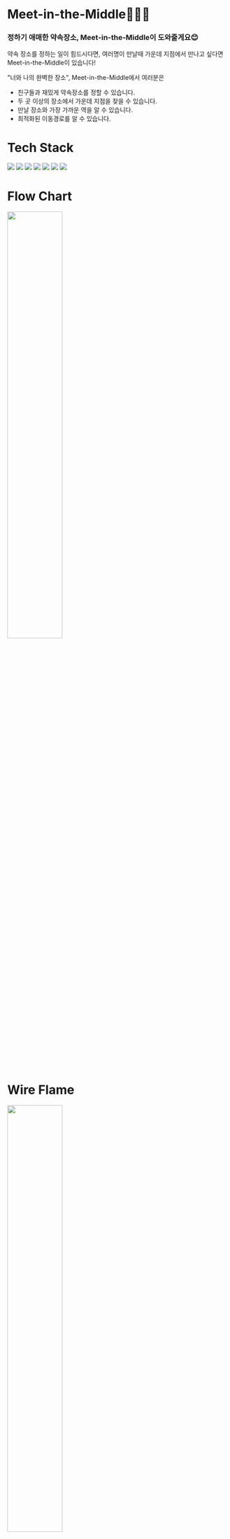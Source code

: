 # Meet-in-the-Middle🚶🏻‍♂️
### 정하기 애매한 약속장소, Meet-in-the-Middle이 도와줄게요😊
약속 장소를 정하는 일이 힘드시다면, 여러명이 만날때 가운데 지점에서 만나고 싶다면
Meet-in-the-Middle이 있습니다!

"너와 나의 완벽한 장소", Meet-in-the-Middle에서 여러분은
- 친구들과 재밌게 약속장소를 정할 수 있습니다.
- 두 곳 이상의 장소에서 가운데 지점을 찾을 수 있습니다.
- 만날 장소와 가장 가까운 역을 알 수 있습니다.
- 최적화된 이동경로를 알 수 있습니다.

# Tech Stack
<img src="https://img.shields.io/badge/React-61DAFB?style=flat-square&logo=React&logoColor=blue"/></a>
<img src="https://img.shields.io/badge/JavaScript-F7DF1E?style=flat-square&logo=JavaScript&logoColor=yellow"/></a>
<img src="https://img.shields.io/badge/Node.js-339933?style=flat-square&logo=Node.js&logoColor=green"/></a>
<img src="https://img.shields.io/badge/Express-000000?style=flat-square&logo=Express&logoColor=black"/></a>
<img src="https://img.shields.io/badge/MySQL-4479A1?style=flat-square&logo=MySQL&logoColor=9cf"/></a>
<img src="https://img.shields.io/badge/JSON Web Tokens-000000?style=flat-square&logo=JSON Web Tokens&logoColor=black"/></a>
<img src="https://img.shields.io/badge/Sequelize-52B0E7?style=flat-square&logo=Sequelize&logoColor=blue"/></a>

# Flow Chart
<img src="https://images.velog.io/images/96hxx_/post/2ed038b6-a72b-4023-8cff-b974f782e798/2021-11-10_3.54.04.png" width="50%" height="50%"/>

# Wire Flame

<img src="https://images.velog.io/images/96hxx_/post/db1d1cf9-49e3-46f3-93d7-38b6bdab9a0d/Screen%20Shot%202021-11-10%20at%204.01.05%20PM.png" width="50%" height="50%"/>

<img src="https://images.velog.io/images/96hxx_/post/17f94a26-b1da-4e38-a059-502cac5feb13/Screen%20Shot%202021-11-10%20at%204.01.22%20PM.png" width="50%" height="50%"/>

<img src="https://images.velog.io/images/96hxx_/post/f3750a6d-0a40-4c0a-a43c-106035c12c32/Screen%20Shot%202021-11-10%20at%204.01.48%20PM.png" width="50%" height="50%"/>

<img src="https://images.velog.io/images/96hxx_/post/6ea61125-73a8-4206-801b-958b892c0b81/Screen%20Shot%202021-11-10%20at%204.02.51%20PM.png" width="50%" height="50%"/>

<img src="https://images.velog.io/images/96hxx_/post/cd3aa595-0552-46ff-bd98-ad641971a552/Screen%20Shot%202021-11-10%20at%204.03.16%20PM.png" width="50%" heigth="50%"/>

<img src="https://images.velog.io/images/96hxx_/post/054aed29-c782-4034-a937-5b161ea613a9/Screen%20Shot%202021-11-10%20at%204.03.41%20PM.png" width="50%" height="50%"/>

<img src="https://images.velog.io/images/96hxx_/post/23d37908-7c9c-4e0b-8b5c-31c65c7b74cd/Screen%20Shot%202021-11-10%20at%204.03.57%20PM.png" width="50%" heigth="50%" />

<img src="https://images.velog.io/images/96hxx_/post/b53f004c-59e1-4202-b70f-3c82d8d3b606/Screen%20Shot%202021-11-10%20at%204.03.30%20PM.png" width="50%" height="50%"/>

<img src="https://images.velog.io/images/96hxx_/post/fd933ec9-6122-412f-9d2f-b76dd31c4068/Screen%20Shot%202021-11-10%20at%204.04.27%20PM.png" width="50%" heigth="50%"/>

<img src="https://images.velog.io/images/96hxx_/post/aafeeb85-ba08-42ab-a3f9-80b819c900d5/Screen%20Shot%202021-11-10%20at%204.04.57%20PM.png" width="50%" heigth="50%"/>

<img src="https://images.velog.io/images/96hxx_/post/75014a8d-efe5-4d07-ad21-09d11adf0972/Screen%20Shot%202021-11-10%20at%204.04.44%20PM.png" width="50%" heigth="50%"/>

# DB Schema

<img src="https://images.velog.io/images/96hxx_/post/9185f9b2-7317-4c70-a846-440fd4af7736/%E1%84%89%E1%85%B3%E1%84%8F%E1%85%B3%E1%84%85%E1%85%B5%E1%86%AB%E1%84%89%E1%85%A3%E1%86%BA%202021-11-13%20%E1%84%8B%E1%85%A9%E1%84%92%E1%85%AE%203.03.56.png" width="50%" heigth="50%" />

# API Document

https://app.gitbook.com/o/CDR1SteahUJC4tcBFX1v/s/ZP2CGnL0kU0kmPLpFlmm/meet-in-the-middle/api-document

# We Are👉🏻 
<details>
<summary>이정후</summary>

- Team Leader
- Position: Full-Stack
</details>

<details>
<summary>이현주</summary>

- Team Member
- Position: Full-Stack
</details>

<details>
<summary>박경선</summary>

- Team Member
- Position: Front-End
</details>

<details>
<summary>최혜련</summary>

- Team Member
- Position: Back-End
</details>

# Requirements
## 프로젝트 요구사항
### Features 

- 로그인
- 회원가입
- 아이디, 비밀번호 찾기
- 유효성 검사
- 카카오맵 API 사용, 지도 구현

### Advanced
- 비회원 모달창
- 비회원 지도
